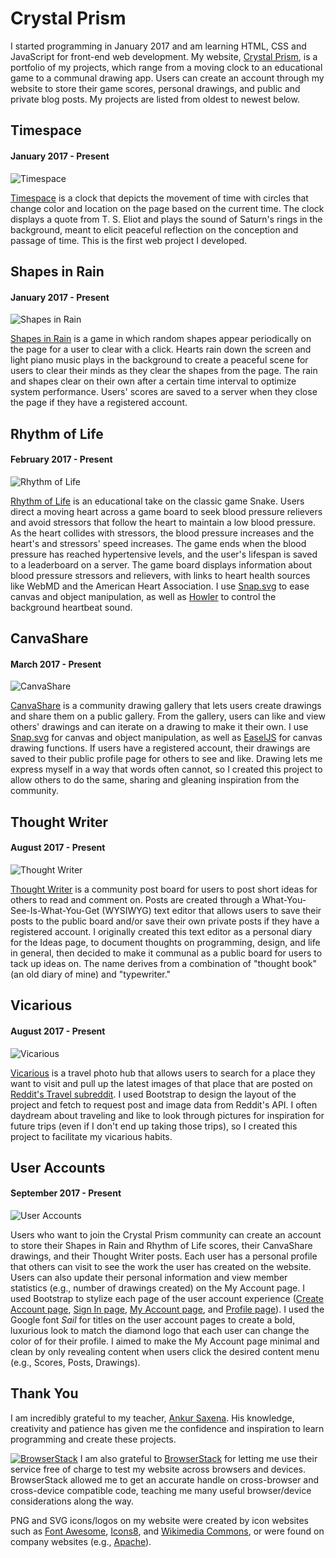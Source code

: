 # Crystal Prism
I started programming in January 2017 and am learning HTML, CSS and JavaScript for front-end web development. My website, [Crystal Prism](https://crystalprism.io), is a portfolio of my projects, which range from a moving clock to an educational game to a communal drawing app. Users can create an account through my website to store their game scores, personal drawings, and public and private blog posts. My projects are listed from oldest to newest below.

## Timespace
#### January 2017 - Present
![Timespace](images/timespace.png)

[Timespace](https://crystalprism.io/timespace/) is a clock that depicts the movement of time with circles that change color and location on the page based on the current time. The clock displays a quote from T. S. Eliot and plays the sound of Saturn's rings in the background, meant to elicit peaceful reflection on the conception and passage of time. This is the first web project I developed.

## Shapes in Rain
#### January 2017 - Present
![Shapes in Rain](images/shapes-in-rain.png)

[Shapes in Rain](https://crystalprism.io/shapes-in-rain/) is a game in which random shapes appear periodically on the page for a user to clear with a click. Hearts rain down the screen and light piano music plays in the background to create a peaceful scene for users to clear their minds as they clear the shapes from the page. The rain and shapes clear on their own after a certain time interval to optimize system performance. Users' scores are saved to a server when they close the page if they have a registered account.

## Rhythm of Life
#### February 2017 - Present
![Rhythm of Life](images/rhythm-of-life.png)

[Rhythm of Life](https://crystalprism.io/rhythm-of-life/) is an educational take on the classic game Snake. Users direct a moving heart across a game board to seek blood pressure relievers and avoid stressors that follow the heart to maintain a low blood pressure. As the heart collides with stressors, the blood pressure increases and the heart's and stressors' speed increases. The game ends when the blood pressure has reached hypertensive levels, and the user's lifespan is saved to a leaderboard on a server. The game board displays information about blood pressure stressors and relievers, with links to heart health sources like WebMD and the American Heart Association. I use [Snap.svg](http://snapsvg.io) to ease canvas and object manipulation, as well as [Howler](https://howlerjs.com) to control the background heartbeat sound.

## CanvaShare
#### March 2017 - Present
![CanvaShare](images/canvashare.png)

[CanvaShare](https://crystalprism.io/canvashare/) is a community drawing gallery that lets users create drawings and share them on a public gallery. From the gallery, users can like and view others' drawings and can iterate on a drawing to make it their own. I use [Snap.svg](http://snapsvg.io) for canvas and object manipulation, as well as [EaselJS](http://www.createjs.com/easeljs) for canvas drawing functions. If users have a registered account, their drawings are saved to their public profile page for others to see and like. Drawing lets me express myself in a way that words often cannot, so I created this project to allow others to do the same, sharing and gleaning inspiration from the community.

## Thought Writer
#### August 2017 - Present
![Thought Writer](images/thought-writer.png)

[Thought Writer](https://crystalprism.io/thought-writer/) is a community post board for users to post short ideas for others to read and comment on. Posts are created through a What-You-See-Is-What-You-Get (WYSIWYG) text editor that allows users to save their posts to the public board and/or save their own private posts if they have a registered account. I originally created this text editor as a personal diary for the Ideas page, to document thoughts on programming, design, and life in general, then decided to make it communal as a public board for users to tack up ideas on. The name derives from a combination of "thought book" (an old diary of mine) and "typewriter."

## Vicarious
#### August 2017 - Present
![Vicarious](images/vicarious.png)

[Vicarious](https://crystalprism.io/vicarious/) is a travel photo hub that allows users to search for a place they want to visit and pull up the latest images of that place that are posted on [Reddit's Travel subreddit](https://www.reddit.com/r/travel/). I used Bootstrap to design the layout of the project and fetch to request post and image data from Reddit's API. I often daydream about traveling and like to look through pictures for inspiration for future trips (even if I don't end up taking those trips), so I created this project to facilitate my vicarious habits.

## User Accounts
#### September 2017 - Present
![User Accounts](images/user.png)

Users who want to join the Crystal Prism community can create an account to store their Shapes in Rain and Rhythm of Life scores, their CanvaShare drawings, and their Thought Writer posts. Each user has a personal profile that others can visit to see the work the user has created on the website. Users can also update their personal information and view member statistics (e.g., number of drawings created) on the My Account page. I used Bootstrap to stylize each page of the user account experience ([Create Account page](https://crystalprism.io/user/create-account/), [Sign In page](https://crystalprism.io/user/sign-in/), [My Account page](https://crystalprism.io/user/my-account/), and [Profile page](https://crystalprism.io/user/?username=user)). I used the Google font *Sail* for titles on the user account pages to create a bold, luxurious look to match the diamond logo that each user can change the color of for their profile. I aimed to make the My Account page minimal and clean by only revealing content when users click the desired content menu (e.g., Scores, Posts, Drawings).

## Thank You
I am incredibly grateful to my teacher, [Ankur Saxena](https://github.com/as3445). His knowledge, creativity and patience has given me the confidence and inspiration to learn programming and create these projects.

[![BrowserStack](images/browserstack.svg)](https://www.browserstack.com)
I am also grateful to [BrowserStack](https://www.browserstack.com) for letting me use their service free of charge to test my website across browsers and devices. BrowserStack allowed me to get an accurate handle on cross-browser and cross-device compatible code, teaching me many useful browser/device considerations along the way.

PNG and SVG icons/logos on my website were created by icon websites such as [Font Awesome](http://fontawesome.io/), [Icons8](https://icons8.com/), and [Wikimedia Commons](https://commons.wikimedia.org/wiki/Main_Page), or were found on company websites (e.g., [Apache](https://www.apache.org/foundation/press/kit/)).
